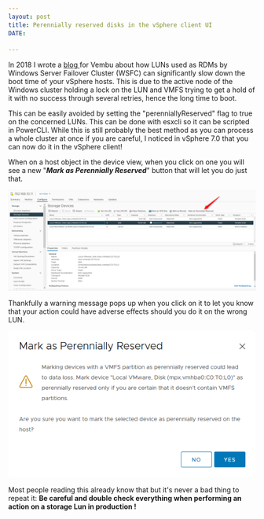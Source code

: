 ```yaml
---
layout: post
title: Perennially reserved disks in the vSphere client UI
DATE: 

---
```

In 2018 I wrote a [blog ](https://www.vembu.com/blog/wsfc-clusters-and-how-to-fix-esxi-long-boot-times/)for Vembu about how LUNs used as RDMs by Windows Server Failover Cluster (WSFC) can significantly slow down the boot time of your vSphere hosts. This is due to the active node of the Windows cluster holding a lock on the LUN and VMFS trying to get a hold of it with no success through several retries, hence the long time to boot.

This can be easily avoided by setting the "perenniallyReserved" flag to true on the concerned LUNs. This can be done with esxcli so it can be scripted in PowerCLI. While this is still probably the best method as you can process a whole cluster at once if you are careful, I noticed in vSphere 7.0 that you can now do it in the vSphere client!

When on a host object in the device view, when you click on one you will see a new "**_Mark as Perennially Reserved_**" button that will let you do just that.

![](/img/perenially.png)

Thankfully a warning message pops up when you click on it to let you know that your action could have adverse effects should you do it on the wrong LUN.

![](/img/perenially2.png)

Most people reading this already know that but it's never a bad thing to repeat it: **Be careful and double check everything when performing an action on a storage Lun in production !**